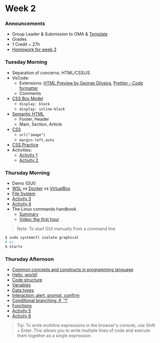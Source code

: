 # Week 2

### Announcements

- Group Leader & Submission to OMA & [Template](./week02.docx)
- Grades 
- 1 Credit ~ 27h
- [Homework for week 3](./Homework.md)

### Tuesday Morning

- Separation of concerns: HTML/CSS/JS
- VsCode: 
  - Extensions: [HTML Preview by George Oliveira], [Prettier - Code formatter]
  - Comments
- [CSS Box Model](https://internetingishard.netlify.app/html-and-css/css-box-model/)
  - `display: block`
  - `display: inline-block`
- [Semantic HTML](https://internetingishard.netlify.app/html-and-css/semantic-html/)
  - Footer, Header
  - Main, Section, Article
- [CSS](https://internetingishard.netlify.app/html-and-css/hello-css/)
  - `url("image")`
  - `margin-left,auto`
- [CSS Practice](https://www.w3schools.com/css/exercise.asp)
- Activities:
  - [Activity 1](./activity1.md)
  - [Activity 2](./activity2.md)

### Thursday Morning

- Demo (GUI)
- [WSL] vs [Docker] vs [VirtualBox]
- [File System](https://github.com/fullstack-2024/Reading/blob/main/Linux/file-system.md)
- [Activity 3](./activity3.md)
- [Activity 4](./activity4.md)
- The Linux commands handbook
  - [Summary](https://www.freecodecamp.org/news/the-linux-commands-handbook/)
  - [Video: the first hour](https://www.youtube.com/watch?v=ZtqBQ68cfJc)

> Note: To start GUI manually from a command line
```bash
$ sudo systemctl isolate graphical
# or
$ startx
``` 

### Thursday Afternoon

- [Common concepts and constructs in programming language](https://github.com/fullstack-2024/Reading/blob/main/FulStack/programming-languagues.md)
- [Hello, world!](https://javascript.info/hello-world)
- [Code structure](https://javascript.info/structure)
- [Variables](https://javascript.info/variables)
- [Data types](https://javascript.info/types)
- [Interaction: alert, prompt, confirm](https://javascript.info/alert-prompt-confirm)
- [Conditional branching: if, '?'](https://javascript.info/ifelse)
- [Functions](https://javascript.info/function-basics)
- [Activity 5](./activity5.md)
- [Activity 6](./activity6.md)


> Tip: To write multiline expressions in the browser's console, use Shift + Enter. This allows you to write multiple lines of code and execute them together as a single expression.




<!-- Links  -->
[HTML Preview by George Oliveira]:
https://marketplace.visualstudio.com/items?itemName=george-alisson.html-preview-vscode
[Prettier - Code formatter]:https://marketplace.visualstudio.com/items?itemName=esbenp.prettier-vscode
[WSL]:https://learn.microsoft.com/en-us/windows/wsl/
[Docker]:https://www.docker.com/
[VirtualBox]:https://www.virtualbox.org/

